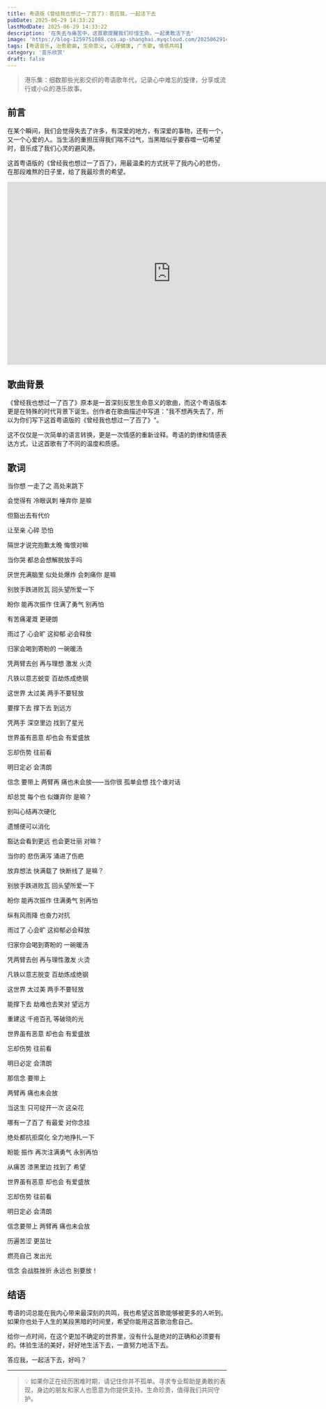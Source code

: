```yaml
---
title: 粤语版《曾经我也想过一了百了》：答应我，一起活下去
pubDate: 2025-06-29 14:33:22
lastModDate: 2025-06-29 14:33:22
description: '在失去与痛苦中，这首歌提醒我们珍惜生命，一起勇敢活下去'
image: 'https://blog-1259751088.cos.ap-shanghai.myqcloud.com/20250629143452082.png?imageSlim'
tags: [粤语音乐, 治愈歌曲, 生命意义, 心理健康, 广东歌, 情感共鸣]
category: '音乐欣赏'
draft: false
---
```


> 港乐集：细数那些光影交织的粤语歌年代，记录心中难忘的旋律，分享或流行或小众的港乐故事。

## 前言

在某个瞬间，我们会觉得失去了许多，有深爱的地方，有深爱的事物，还有一个，又一个心爱的人。当生活的重担压得我们喘不过气，当黑暗似乎要吞噬一切希望时，音乐成了我们心灵的避风港。

这首粤语版的《曾经我也想过一了百了》，用最温柔的方式抚平了我内心的悲伤，在那段难熬的日子里，给了我最珍贵的希望。

<iframe width="750" height="420" src="https://player.bilibili.com/player.html?isOutside=true&aid=77353708&bvid=BV11J411D7ra&cid=132317820&p=1&autoplay=0" scrolling="no" border="0" frameborder="no" framespacing="0" allowfullscreen="true"></iframe>

## 歌曲背景

《曾经我也想过一了百了》原本是一首深刻反思生命意义的歌曲，而这个粤语版本更是在特殊的时代背景下诞生。创作者在歌曲描述中写道："我不想再失去了，所以为你们写下这首粤语版的《曾经我也想过一了百了》"。

这不仅仅是一次简单的语言转换，更是一次情感的重新诠释。粤语的韵律和情感表达方式，让这首歌有了不同的温度和质感。


## 歌词

当你想 一走了之 高处来跳下

会觉得有 冷眼讽刺 唾弃你 是嘛

但豁出去有代价

让至亲 心碎 恐怕

隔世才说完抱歉太晚 悔恨对嘛

当你哭 都总会想解脱放手吗

厌世充满脑里 似处处爆炸 会刺痛你 是嘛

别放手跌进败瓦 回头望所爱一下

盼你 能再次振作 住满了勇气 别再怕

有苦痛灌溉 更硬朗

雨过了 心会旷 这抑郁 必会释放

归家会喝到寄盼的 一碗暖汤

凭两臂去创 再与理想 激发 火烫

凡铁以意志蜕变 百劫炼成绝钢

这世界 太过美 两手不要轻放

要撑下去 撑下去 到远方

凭两手 深空里边 找到了星光

世界虽有恶意 却也会 有爱盛放

忘却伤势 往前看

明日定必 会清朗

信念 要带上 两臂再 痛也未会放——当你很 孤单会想 找个谁对话

却总觉 每个也 似嫌弃你 是嘛？

别叫心结再次硬化

遗憾便可以消化

豁达会看到更远 也会更壮丽 对嘛？

当你的 悲伤满泻 涌进了伤疤

放弃想法 快满载了 快断线了 是嘛？

别放手跌进败瓦 回头望所爱一下

盼你 能再次振作 住满勇气 别再怕

纵有风雨降 也奋力对抗

雨过了 心会旷 这抑郁必会释放

归家你会喝到寄盼的 一碗暖汤

凭两臂去创 再与理性激发 火烫

凡铁以意志脱变 百劫炼成绝钢

这世界 太过美 两手不要轻放

能撑下去 劫难也去笑对 望远方

重建这 千疮百孔 等破晓的光

世界虽有恶意 却也会 有爱盛放

忘却伤势 往前看

明日必定 会清朗

那信念 要带上

两臂再 痛也未会放

当这生 只可绽开一次 这朵花

哪有一了百了 有最爱 对你念挂

绝处都抗拒腐化 全力地挣扎一下

盼能 振作 再次注满勇气 永别再怕

从痛苦 漆黑里边 找到了 希望

世界虽有恶意 却也会 有爱盛放

忘却伤势 往前看

明日定必 会清朗

信念要带上 两臂再 痛也未会放

历遍苦涩 更茁壮

燃亮自己 发出光

信念 会战胜挫折 永远也 别要放！

## 结语

粤语的词总能在我内心带来最深刻的共鸣，我也希望这首歌能够被更多的人听到。如果你也处于人生的某段黑暗的时间里，希望你能用这首歌治愈自己。

给你一点时间，在这个更加不确定的世界里，没有什么是绝对的正确和必须要有的。体验生活的美好，好好地生活下去，一直努力地活下去。

答应我，一起活下去，好吗？

---

> 💡 如果你正在经历困难时期，请记住你并不孤单。寻求专业帮助是勇敢的表现，身边的朋友和家人也愿意为你提供支持。生命珍贵，值得我们共同守护。
